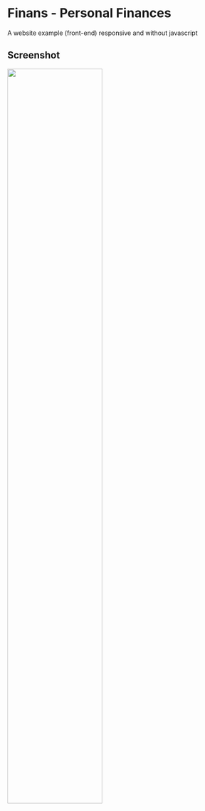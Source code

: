 # Finans - Personal Finances
A website example (front-end) responsive and without javascript

## Screenshot
<img src="https://imgur.com/8Ek6H2m.jpg" width="65%" />



